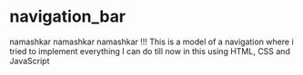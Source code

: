 # navigation_bar
namashkar namashkar namashkar !!! This is a model of a navigation where i tried to implement everything I can do till now in this using HTML, CSS and JavaScript 
